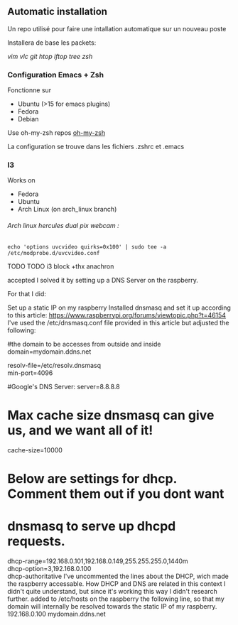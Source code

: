 ## Automatic installation

Un repo utilisé pour faire une intallation automatique sur un nouveau poste

Installera de base les packets:

*vim vlc git htop iftop tree zsh*

### Configuration Emacs + Zsh

Fonctionne sur
* Ubuntu (>15 for emacs plugins)
* Fedora
* Debian

Use oh-my-zsh repos [oh-my-zsh](https://github.com/exocen/oh-my-zsh.git)

La configuration se trouve dans les fichiers .zshrc et .emacs

### I3

Works on
* Fedora
* Ubuntu
* Arch Linux (on arch_linux branch)



###### Arch linux hercules dual pix webcam :
```shell
echo 'options uvcvideo quirks=0x100' | sudo tee -a /etc/modprobe.d/uvcvideo.conf
```


TODO
TODO i3 block
+thx anachron


accepted
I solved it by setting up a DNS Server on the raspberry.

For that I did:

Set up a static IP on my raspberry
Installed dnsmasq and set it up according to this article: https://www.raspberrypi.org/forums/viewtopic.php?t=46154 I've used the /etc/dnsmasq.conf file provided in this article but adjusted the following:

#the domain to be accesses from outside and inside
domain=mydomain.ddns.net

resolv-file=/etc/resolv.dnsmasq  
min-port=4096

#Google's DNS Server:
server=8.8.8.8 

# Max cache size dnsmasq can give us, and we want all of it!    
cache-size=10000    

# Below are settings for dhcp. Comment them out if you dont want    
# dnsmasq to serve up dhcpd requests.    
dhcp-range=192.168.0.101,192.168.0.149,255.255.255.0,1440m    
dhcp-option=3,192.168.0.100    
dhcp-authoritative
I've uncommented the lines about the DHCP, wich made the raspberry accessable. How DHCP and DNS are related in this context I didn't quite understand, but since it's working this way I didn't research further.
added to /etc/hosts on the raspberry the following line, so that my domain will internally be resolved towards the static IP of my raspberry.
192.168.0.100   mydomain.ddns.net 